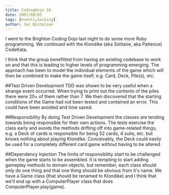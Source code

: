 ```yaml
---
title: CodingDojo 16
date: 2007/08/02
tags: [events,hacking]
author: Jez Nicholson
---
```

​​I went to the Brighton Coding Dojo last night to do some more Ruby programming. We continued with the Klondike (aka Solitaire, aka Patience) CodeKata.

I think that the group benefitted from having an existing codebase to work on and that this is leading to higher levels of programming emerging. The approach has been to model the individual elements of the game which will then be combined to make the game itself, e.g. Card, Deck, Pile(s), etc.

##Test Driven Development
TDD was shown to be very useful when a strange event occurred. When trying to print out the contents of the piles there were 20+ of them rather than 7. We then discovered that the starting conditions of the Game had not been tested and contained an error. This could have been avoided and time saved.

##Responsibility
By doing Test Driven Development the classes are tending towards being responsible for their own actions. The tests exercise the class early and avoids the methods drifting off into game-related things, e.g. a Deck of cards is responsible for being 52 cards, 4 suits, etc. but knows nothing about playing Klondike. Conceivably, the Deck could easily be used for a completely different card game without having to be altered.

##Dependency Injection
The limits of responsibility start to be challenged when the game starts to be assembled. It is tempting to start adding gameplay methods to domain objects, but remember, each class should only do one thing and that one thing should be obvious from it's name. We have a Game class (that should be renamed to Klondike) and I think that we'll end up with a ComputerPlayer class that does ComputerPlayer.play(game).
